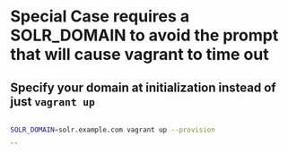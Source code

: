 # Special Case requires a SOLR_DOMAIN to avoid the prompt that will cause vagrant to time out

## Specify your domain at initialization instead of just `vagrant up`

```bash

SOLR_DOMAIN=solr.example.com vagrant up --provision

``